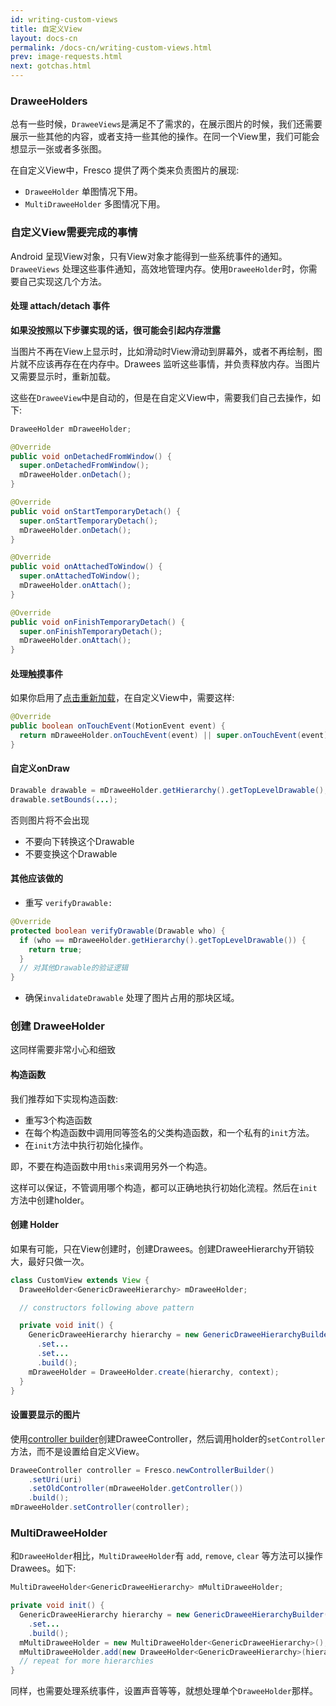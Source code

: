 ```yaml
---
id: writing-custom-views
title: 自定义View
layout: docs-cn
permalink: /docs-cn/writing-custom-views.html
prev: image-requests.html
next: gotchas.html
---
```


### DraweeHolders

总有一些时候，`DraweeViews`是满足不了需求的，在展示图片的时候，我们还需要展示一些其他的内容，或者支持一些其他的操作。在同一个View里，我们可能会想显示一张或者多张图。

在自定义View中，Fresco 提供了两个类来负责图片的展现:

* `DraweeHolder` 单图情况下用。
* `MultiDraweeHolder` 多图情况下用。

### 自定义View需要完成的事情

Android 呈现View对象，只有View对象才能得到一些系统事件的通知。`DraweeViews`
处理这些事件通知，高效地管理内存。使用`DraweeHolder`时，你需要自己实现这几个方法。

#### 处理 attach/detach 事件

**如果没按照以下步骤实现的话，很可能会引起内存泄露**

当图片不再在View上显示时，比如滑动时View滑动到屏幕外，或者不再绘制，图片就不应该再存在在内存中。Drawees 监听这些事情，并负责释放内存。当图片又需要显示时，重新加载。

这些在`DraweeView`中是自动的，但是在自定义View中，需要我们自己去操作，如下:

```java
DraweeHolder mDraweeHolder;

@Override
public void onDetachedFromWindow() {
  super.onDetachedFromWindow();
  mDraweeHolder.onDetach();
}

@Override
public void onStartTemporaryDetach() {
  super.onStartTemporaryDetach();
  mDraweeHolder.onDetach();
}

@Override
public void onAttachedToWindow() {
  super.onAttachedToWindow();
  mDraweeHolder.onAttach();
}

@Override
public void onFinishTemporaryDetach() {
  super.onFinishTemporaryDetach();
  mDraweeHolder.onAttach();
}
```

#### 处理触摸事件

如果你启用了[点击重新加载](drawee-components.html#Retry)，在自定义View中，需要这样:

```java
@Override
public boolean onTouchEvent(MotionEvent event) {
  return mDraweeHolder.onTouchEvent(event) || super.onTouchEvent(event);
}
```

#### 自定义onDraw

```java
Drawable drawable = mDraweeHolder.getHierarchy().getTopLevelDrawable();
drawable.setBounds(...);
```

否则图片将不会出现

* 不要向下转换这个Drawable
* 不要变换这个Drawable

#### 其他应该做的

* 重写 `verifyDrawable:`

```java
@Override
protected boolean verifyDrawable(Drawable who) {
  if (who == mDraweeHolder.getHierarchy().getTopLevelDrawable()) {
    return true;
  }
  // 对其他Drawable的验证逻辑
}
```

* 确保`invalidateDrawable` 处理了图片占用的那块区域。

### 创建 DraweeHolder

这同样需要非常小心和细致

#### 构造函数

我们推荐如下实现构造函数:

* 重写3个构造函数
* 在每个构造函数中调用同等签名的父类构造函数，和一个私有的`init`方法。
* 在`init`方法中执行初始化操作。

即，不要在构造函数中用`this`来调用另外一个构造。

这样可以保证，不管调用哪个构造，都可以正确地执行初始化流程。然后在`init`方法中创建holder。

#### 创建 Holder

如果有可能，只在View创建时，创建Drawees。创建DraweeHierarchy开销较大，最好只做一次。

```java
class CustomView extends View {
  DraweeHolder<GenericDraweeHierarchy> mDraweeHolder;

  // constructors following above pattern

  private void init() {
    GenericDraweeHierarchy hierarchy = new GenericDraweeHierarchyBuilder(getResources());
      .set...
      .set...
      .build();
    mDraweeHolder = DraweeHolder.create(hierarchy, context);
  }
}
```

#### 设置要显示的图片

使用[controller builder](using-controllerbuilder.html)创建DraweeController，然后调用holder的`setController`方法，而不是设置给自定义View。

```java
DraweeController controller = Fresco.newControllerBuilder()
    .setUri(uri)
    .setOldController(mDraweeHolder.getController())
    .build();
mDraweeHolder.setController(controller);
```

### MultiDraweeHolder

和`DraweeHolder`相比，`MultiDraweeHolder`有 `add`, `remove`, `clear`
等方法可以操作Drawees。如下:

```java
MultiDraweeHolder<GenericDraweeHierarchy> mMultiDraweeHolder;

private void init() {
  GenericDraweeHierarchy hierarchy = new GenericDraweeHierarchyBuilder(getResources());
    .set...
    .build();
  mMultiDraweeHolder = new MultiDraweeHolder<GenericDraweeHierarchy>();
  mMultiDraweeHolder.add(new DraweeHolder<GenericDraweeHierarchy>(hierarchy, context));
  // repeat for more hierarchies
}
```

同样，也需要处理系统事件，设置声音等等，就想处理单个`DraweeHolder`那样。
